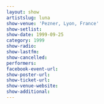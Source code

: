 ```yaml
---
layout: show
artistslug: luna
show-venue: 'Pezner, Lyon, France'
show-setlist: 
show-date: 1999-09-25
category: 1999
show-radio: 
show-lastfm: 
show-cancelled: 
performers: 
facebook-event-url: 
show-poster-url: 
show-ticket-url: 
show-venue-website: 
show-additional: 
---
```


